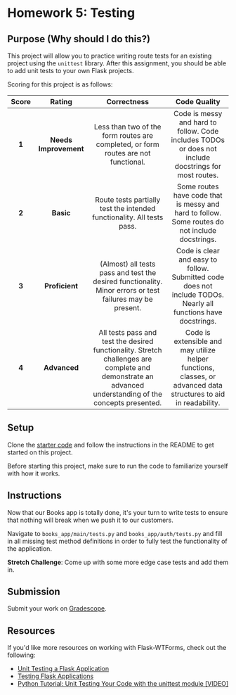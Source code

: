 # Homework 5: Testing

## Purpose (Why should I do this?)

This project will allow you to practice writing route tests for an existing project using the `unittest` library. After this assignment, you should be able to add unit tests to your own Flask projects.

Scoring for this project is as follows:

| Score | Rating | Correctness | Code Quality |
| :---: | :----: | :---------: | :----------: |
| **1** | **Needs Improvement** | Less than two of the form routes are completed, or form routes are not functional. | Code is messy and hard to follow. Code includes TODOs or does not include docstrings for most routes. |
| **2** | **Basic** | Route tests partially test the intended functionality. All tests pass. | Some routes have code that is messy and hard to follow. Some routes do not include docstrings. |
| **3** | **Proficient** | (Almost) all tests pass and test the desired functionality. Minor errors or test failures may be present. | Code is clear and easy to follow. Submitted code does not include TODOs. Nearly all functions have docstrings. |
| **4** | **Advanced** | All tests pass and test the desired functionality. Stretch challenges are complete and demonstrate an advanced understanding of the concepts presented. | Code is extensible and may utilize helper functions, classes, or advanced data structures to aid in readability. |

## Setup

Clone the [starter code](https://github.com/Tech-at-DU/ACS-1220-Testing-Homework/tree/main) and follow the instructions in the README to get started on this project.

Before starting this project, make sure to run the code to familiarize yourself with how it works.

## Instructions

Now that our Books app is totally done, it's your turn to write tests to ensure that nothing will break when we push it to our customers.

Navigate to `books_app/main/tests.py` and `books_app/auth/tests.py` and fill in all missing test method definitions in order to fully test the functionality of the application.

**Stretch Challenge**: Come up with some more edge case tests and add them in. 

## Submission

Submit your work on [Gradescope](https://gradescope.com).

## Resources

If you'd like more resources on working with Flask-WTForms, check out the following:

- [Unit Testing a Flask Application](https://www.patricksoftwareblog.com/unit-testing-a-flask-application/)
- [Testing Flask Applications](https://flask.palletsprojects.com/en/1.1.x/testing/)
- [Python Tutorial: Unit Testing Your Code with the unittest module [VIDEO]](https://www.youtube.com/watch?v=6tNS--WetLI)
